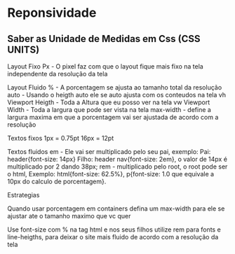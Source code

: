 # Reponsividade

## Saber as Unidade de Medidas em Css (CSS UNITS)

Layout Fixo
Px - O pixel faz com que o layout fique mais fixo na tela independente da resolução da tela

Layout Fluido
% - A porcentagem se ajusta ao tamanho total da resolução
auto - Usando o heigth auto ele se auto ajusta com os conteudos na tela
vh Viewport Heigth - Toda a Altura que eu posso ver na tela 
vw Viewport Width - Toda a largura que pode ser vista na tela
max-width - define a largura maxima em que a porcentagem vai ser ajustada de acordo com a resolução  

Textos fixos
1px = 0.75pt
16px = 12pt

Textos fluidos
em - Ele vai ser multiplicado pelo seu pai, exemplo: Pai: header{font-size: 14px} Filho: header nav{font-size: 2em}, o valor de 14px é multiplicado por 2 dando 38px;
rem - multiplicado pelo root, o root pode ser o html, Exemplo: html{font-size: 62.5%}, p{font-size: 1.0 que equivale a 10px do calculo de porcentagem}.


Estrategias

Quando usar porcentagem em containers defina um max-width para ele se ajustar ate o tamanho maximo que vc quer

Use font-size com % na tag html e nos seus filhos utilize rem para fonts e line-heigths, para deixar o site mais fluido de acordo com a resolução da tela